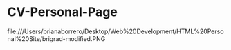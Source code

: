 # CV-Personal-Page
file:///Users/brianaborrero/Desktop/Web%20Development/HTML%20Personal%20Site/brigrad-modified.PNG
